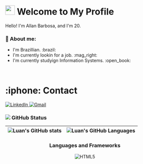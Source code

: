 # <img src="https://media.giphy.com/media/hvRJCLFzcasrR4ia7z/giphy.gif" width="30px"> Welcome to My Profile

Hello! I'm Allan Barbosa, and I'm 20.

<!-- About section -->
<h3>📝 About me:</h3>

<ul>
  <li> I'm Brazillian. :brazil:</li> 
  <li> I'm currently lookin for a job. :mag_right:</li> 
  <li> I'm currently studyign Information Systems. :open_book: </li> 
</ul>

<br>

<!-- Contact section -->
<h1>:iphone: Contact</h1>

<a href="https://www.linkedin.com/in/allan-barbosa-65110219a/">
    <img src="https://img.shields.io/badge/LinkedIn-0077B5?style=for-the-badge&logo=linkedin&logoColor=white" alt="LinkedIn" />
</a>
<a href="mailto:allanbarbosaom@gmail.com">
    <img src="https://img.shields.io/badge/Gmail-D14836?style=for-the-badge&logo=gmail&logoColor=white" alt="Gmail" />
</a>

<!-- GitHub section -->
<h3> <img src="https://img.shields.io/badge/GitHub-100000?style=for-the-badge&logo=github&logoColor=white"> GitHub Status </h3> 

| ![Luan's GitHub stats](https://github-readme-stats.vercel.app/api?username=luancgs&show_icons=true&count_private=true&bg_color=1e1e2e&text_color=cdd6f4&icon_color=cba6f7&title_color=94e2d5) | ![Luan's GitHub Languages](https://github-readme-stats.vercel.app/api/top-langs/?username=luancgs&bg_color=1e1e2e&text_color=cdd6f4&icon_color=cba6f7&title_color=94e2d5) |
| :------------------------------------------------------------------------------------------------------------------: | :-----------------------------------------------------------------------------------------------------------------: |

<div align="center">

### Languages and Frameworks

![HTML5]([https://img.shields.io/badge/-HTML-orange](https://img.shields.io/badge/HTML5-E34F26?style=for-the-badge&logo=html5&logoColor=white))


</div>
<!--
**luancgs/luancgs** is a ✨ _special_ ✨ repository because its `README.md` (this file) appears on your GitHub profile.

Here are some ideas to get you started:

- 🔭 I’m currently working on ...
- 🌱 I’m currently learning ...
- 👯 I’m looking to collaborate on ...
- 🤔 I’m looking for help with ...
- 💬 Ask me about ...
- 📫 How to reach me: ...
- 😄 Pronouns: ...
- ⚡ Fun fact: ...
  -->
